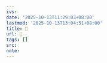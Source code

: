 ```yaml
---
ivs:
date: '2025-10-13T11:29:03+08:00'
lastmod: '2025-10-13T13:04:51+08:00'
title: 󰟹
url: 󰟹
tags: []
src:
note:
---
```

